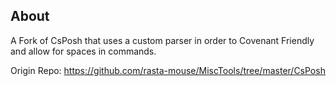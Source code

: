 ## About

A Fork of CsPosh that uses a custom parser in order to Covenant Friendly and allow for spaces in commands.

Origin Repo: https://github.com/rasta-mouse/MiscTools/tree/master/CsPosh
